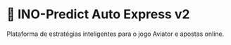 # 🚀 INO-Predict Auto Express v2

Plataforma de estratégias inteligentes para o jogo Aviator e apostas online.